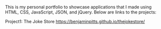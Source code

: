 This is my personal portfolio to showcase applications that I made using HTML, CSS, JavaScript, JSON, and jQuery. Below are links to the projects:

Project1: The Joke Store
https://benjaminpitts.github.io/thejokestore/
